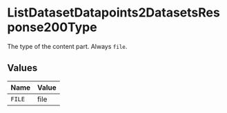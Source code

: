 # ListDatasetDatapoints2DatasetsResponse200Type

The type of the content part. Always `file`.


## Values

| Name   | Value  |
| ------ | ------ |
| `FILE` | file   |